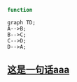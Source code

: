 ```javascript
function 
```

```mermaid
graph TD;
A-->B;
B-->C;
C-->D;
D-->A;
```

## [这是一句话aaa](https://www.baidu.com)
